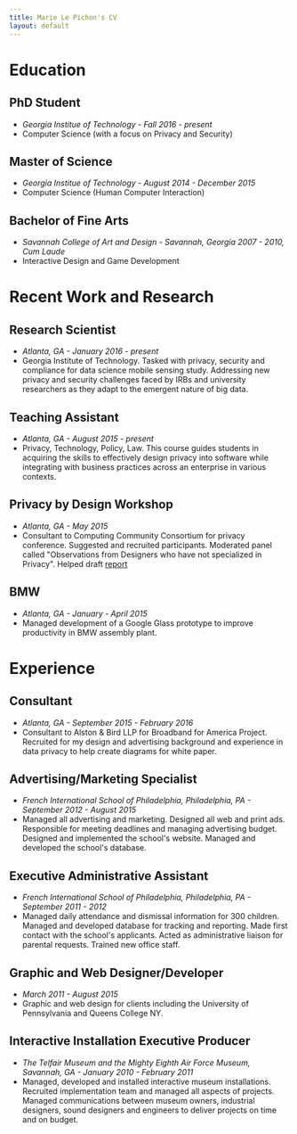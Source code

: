 ```yaml
---
title: Marie Le Pichon's CV
layout: default
---
```


# Education

## PhD Student
- _Georgia Institue of Technology - Fall 2016 - present_
- Computer Science (with a focus on Privacy and Security)

## Master of Science
- _Georgia Institue of Technology - August 2014 - December 2015_
- Computer Science (Human Computer Interaction)

## Bachelor of Fine Arts
- _Savannah College of Art and Design - Savannah, Georgia 2007 - 2010, Cum Laude_
- Interactive Design and Game Development


# Recent Work and Research

## Research Scientist
- _Atlanta, GA - January 2016 - present_
- Georgia Institute of Technology. Tasked with privacy, security and compliance for data science mobile sensing study. Addressing new privacy and security challenges faced by IRBs and university researchers as they adapt to the emergent nature of big data.

## Teaching Assistant
- _Atlanta, GA - August 2015 - present_
- Privacy, Technology, Policy, Law.
This course guides students in acquiring the skills to effectively design privacy into software while integrating with business practices across an enterprise in various contexts.

## Privacy by Design Workshop
- _Atlanta, GA - May 2015_
- Consultant to Computing Community Consortium for privacy conference. Suggested and recruited participants. Moderated panel called "Observations from Designers who have not specialized in Privacy". Helped draft [report](http://cra.org/ccc/events/pbd-privacy-enabling-design/)

## BMW
- _Atlanta, GA - January - April 2015_
- Managed development of a Google Glass prototype to improve productivity in BMW assembly plant.


# Experience

## Consultant
- _Atlanta, GA - September 2015 - February 2016_
- Consultant to Alston & Bird LLP for Broadband for America Project. Recruited for my design and advertising background and experience in data privacy to help create diagrams for white paper.

## Advertising/Marketing Specialist
- _French International School of Philadelphia, Philadelphia, PA - September 2012 - August 2015_
- Managed all advertising and marketing. Designed all web and print ads. Responsible for meeting deadlines and managing advertising budget. Designed and implemented the school's website. Managed and developed the school's database.

## Executive Administrative Assistant
- _French International School of Philadelphia, Philadelphia, PA - September 2011 - 2012_
- Managed daily attendance and dismissal information for 300 children. Managed and developed database for tracking and reporting. Made first contact with the school's applicants. Acted as administrative liaison for parental requests. Trained new office staff.

## Graphic and Web Designer/Developer
- _March 2011 - August 2015_
- Graphic and web design for clients including the University of Pennsylvania and Queens College NY.

## Interactive Installation Executive Producer
- _The Telfair Museum and the Mighty Eighth Air Force Museum, Savannah, GA - January 2010 - February 2011_
- Managed, developed and installed interactive museum installations. Recruited implementation team and managed all aspects of projects. Managed communications between museum owners, industrial designers, sound designers and engineers to deliver projects on time and on budget.
